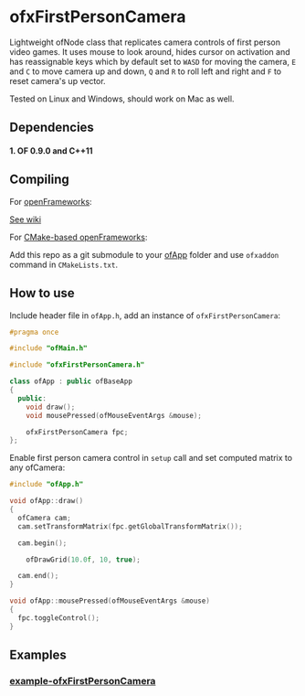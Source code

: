 ofxFirstPersonCamera
====================


Lightweight ofNode class that replicates camera controls of first person video games. It uses mouse to look around, hides cursor on activation and has reassignable keys which by default set to `WASD` for moving the camera, `E` and `C` to move camera up and down, `Q` and `R` to roll left and right and `F` to reset camera's up vector.

Tested on Linux and Windows, should work on Mac as well.


Dependencies
------------

#### 1. OF 0.9.0 and C++11

Compiling
---------

For [openFrameworks](https://github.com/openframeworks/openFrameworks):

[See wiki](https://github.com/ofnode/of/wiki/Compiling-ofApp-with-vanilla-openFrameworks)

For [CMake-based openFrameworks](https://github.com/ofnode/of):

Add this repo as a git submodule to your [ofApp](https://github.com/ofnode/ofApp) folder and use `ofxaddon` command in `CMakeLists.txt`.


How to use
----------

Include header file in `ofApp.h`, add an instance of `ofxFirstPersonCamera`:

```cpp
#pragma once

#include "ofMain.h"

#include "ofxFirstPersonCamera.h"

class ofApp : public ofBaseApp
{
  public:
    void draw();
    void mousePressed(ofMouseEventArgs &mouse);

    ofxFirstPersonCamera fpc;
};
```

Enable first person camera control in `setup` call and set computed matrix to any ofCamera:

```cpp
#include "ofApp.h"

void ofApp::draw()
{
  ofCamera cam;
  cam.setTransformMatrix(fpc.getGlobalTransformMatrix());

  cam.begin();

    ofDrawGrid(10.0f, 10, true);

  cam.end();
}

void ofApp::mousePressed(ofMouseEventArgs &mouse)
{
  fpc.toggleControl();
}
```


Examples
--------

### [example-ofxFirstPersonCamera](https://github.com/ofnode/example-ofxFirstPersonCamera)
